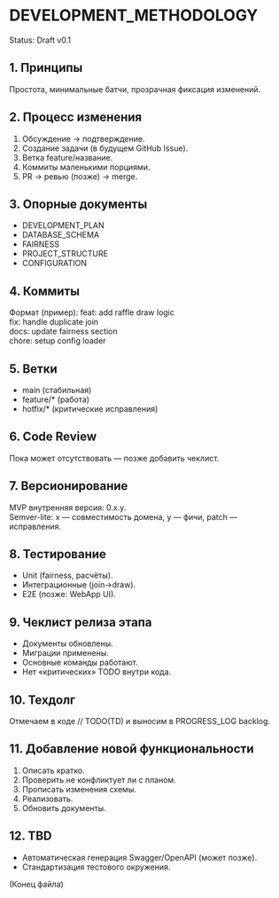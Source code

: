 # DEVELOPMENT_METHODOLOGY
Status: Draft v0.1

## 1. Принципы
Простота, минимальные батчи, прозрачная фиксация изменений.

## 2. Процесс изменения
1. Обсуждение → подтверждение.
2. Создание задачи (в будущем GitHub Issue).
3. Ветка feature/название.
4. Коммиты маленькими порциями.
5. PR → ревью (позже) → merge.

## 3. Опорные документы
- DEVELOPMENT_PLAN
- DATABASE_SCHEMA
- FAIRNESS
- PROJECT_STRUCTURE
- CONFIGURATION

## 4. Коммиты
Формат (пример):
feat: add raffle draw logic  
fix: handle duplicate join  
docs: update fairness section  
chore: setup config loader

## 5. Ветки
- main (стабильная)
- feature/* (работа)
- hotfix/* (критические исправления)

## 6. Code Review
Пока может отсутствовать — позже добавить чеклист.

## 7. Версионирование
MVP внутренняя версия: 0.x.y.  
Semver-lite: x — совместимость домена, y — фичи, patch — исправления.

## 8. Тестирование
- Unit (fairness, расчёты).
- Интеграционные (join→draw).
- E2E (позже: WebApp UI).

## 9. Чеклист релиза этапа
- Документы обновлены.
- Миграции применены.
- Основные команды работают.
- Нет «критических» TODO внутри кода.

## 10. Техдолг
Отмечаем в коде // TODO(TD) и выносим в PROGRESS_LOG backlog.

## 11. Добавление новой функциональности
1. Описать кратко.
2. Проверить не конфликтует ли с планом.
3. Прописать изменения схемы.
4. Реализовать.
5. Обновить документы.

## 12. TBD
- Автоматическая генерация Swagger/OpenAPI (может позже).
- Стандартизация тестового окружения.

(Конец файла)